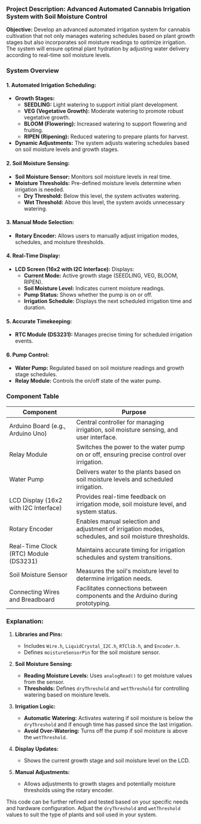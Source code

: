 ### Project Description: Advanced Automated Cannabis Irrigation System with Soil Moisture Control

**Objective:**
Develop an advanced automated irrigation system for cannabis cultivation that not only manages watering schedules based on plant growth stages but also incorporates soil moisture readings to optimize irrigation. The system will ensure optimal plant hydration by adjusting water delivery according to real-time soil moisture levels.

### System Overview

#### 1. **Automated Irrigation Scheduling:**
   - **Growth Stages:**
     - **SEEDLING:** Light watering to support initial plant development.
     - **VEG (Vegetative Growth):** Moderate watering to promote robust vegetative growth.
     - **BLOOM (Flowering):** Increased watering to support flowering and fruiting.
     - **RIPEN (Ripening):** Reduced watering to prepare plants for harvest.
   - **Dynamic Adjustments:** The system adjusts watering schedules based on soil moisture levels and growth stages.

#### 2. **Soil Moisture Sensing:**
   - **Soil Moisture Sensor:** Monitors soil moisture levels in real time.
   - **Moisture Thresholds:** Pre-defined moisture levels determine when irrigation is needed.
     - **Dry Threshold:** Below this level, the system activates watering.
     - **Wet Threshold:** Above this level, the system avoids unnecessary watering.

#### 3. **Manual Mode Selection:**
   - **Rotary Encoder:** Allows users to manually adjust irrigation modes, schedules, and moisture thresholds.

#### 4. **Real-Time Display:**
   - **LCD Screen (16x2 with I2C Interface):** Displays:
     - **Current Mode:** Active growth stage (SEEDLING, VEG, BLOOM, RIPEN).
     - **Soil Moisture Level:** Indicates current moisture readings.
     - **Pump Status:** Shows whether the pump is on or off.
     - **Irrigation Schedule:** Displays the next scheduled irrigation time and duration.

#### 5. **Accurate Timekeeping:**
   - **RTC Module (DS3231):** Manages precise timing for scheduled irrigation events.

#### 6. **Pump Control:**
   - **Water Pump:** Regulated based on soil moisture readings and growth stage schedules.
   - **Relay Module:** Controls the on/off state of the water pump.

### Component Table

| Component                  | Purpose                                                                                                   |
|----------------------------|-----------------------------------------------------------------------------------------------------------|
| Arduino Board (e.g., Arduino Uno) | Central controller for managing irrigation, soil moisture sensing, and user interface.                |
| Relay Module               | Switches the power to the water pump on or off, ensuring precise control over irrigation.                |
| Water Pump                 | Delivers water to the plants based on soil moisture levels and scheduled irrigation.                     |
| LCD Display (16x2 with I2C Interface) | Provides real-time feedback on irrigation mode, soil moisture level, and system status.                  |
| Rotary Encoder             | Enables manual selection and adjustment of irrigation modes, schedules, and soil moisture thresholds.    |
| Real-Time Clock (RTC) Module (DS3231) | Maintains accurate timing for irrigation schedules and system transitions.                            |
| Soil Moisture Sensor       | Measures the soil's moisture level to determine irrigation needs.                                         |
| Connecting Wires and Breadboard | Facilitates connections between components and the Arduino during prototyping.                         |

### Explanation:

1. **Libraries and Pins:**
   - Includes `Wire.h`, `LiquidCrystal_I2C.h`, `RTClib.h`, and `Encoder.h`.
   - Defines `moistureSensorPin` for the soil moisture sensor.

2. **Soil Moisture Sensing:**
   - **Reading Moisture Levels:** Uses `analogRead()` to get moisture values from the sensor.
   - **Thresholds:** Defines `dryThreshold` and `wetThreshold` for controlling watering based on moisture levels.

3. **Irrigation Logic:**
   - **Automatic Watering:** Activates watering if soil moisture is below the `dryThreshold` and if enough time has passed since the last irrigation.
   - **Avoid Over-Watering:** Turns off the pump if soil moisture is above the `wetThreshold`.

4. **Display Updates:**
   - Shows the current growth stage and soil moisture level on the LCD.

5. **Manual Adjustments:**
   - Allows adjustments to growth stages and potentially moisture thresholds using the rotary encoder.

This code can be further refined and tested based on your specific needs and hardware configuration. Adjust the `dryThreshold` and `wetThreshold` values to suit the type of plants and soil used in your system.
